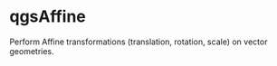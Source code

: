 qgsAffine
=========

Perform Affine transformations (translation, rotation, scale) on vector geometries. 